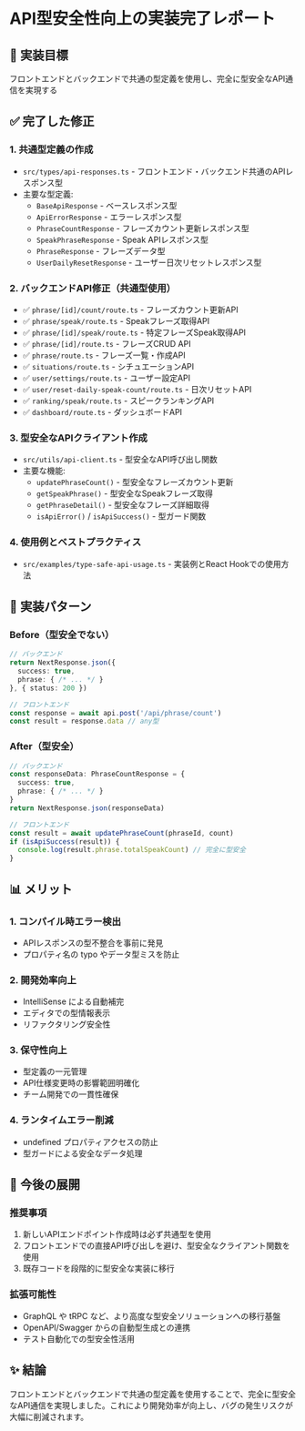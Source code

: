 # API型安全性向上の実装完了レポート

## 🎯 実装目標
フロントエンドとバックエンドで共通の型定義を使用し、完全に型安全なAPI通信を実現する

## ✅ 完了した修正

### 1. 共通型定義の作成
- `src/types/api-responses.ts` - フロントエンド・バックエンド共通のAPIレスポンス型
- 主要な型定義:
  - `BaseApiResponse` - ベースレスポンス型
  - `ApiErrorResponse` - エラーレスポンス型
  - `PhraseCountResponse` - フレーズカウント更新レスポンス型
  - `SpeakPhraseResponse` - Speak APIレスポンス型
  - `PhraseResponse` - フレーズデータ型
  - `UserDailyResetResponse` - ユーザー日次リセットレスポンス型

### 2. バックエンドAPI修正（共通型使用）
- ✅ `phrase/[id]/count/route.ts` - フレーズカウント更新API
- ✅ `phrase/speak/route.ts` - Speakフレーズ取得API
- ✅ `phrase/[id]/speak/route.ts` - 特定フレーズSpeak取得API
- ✅ `phrase/[id]/route.ts` - フレーズCRUD API
- ✅ `phrase/route.ts` - フレーズ一覧・作成API
- ✅ `situations/route.ts` - シチュエーションAPI
- ✅ `user/settings/route.ts` - ユーザー設定API
- ✅ `user/reset-daily-speak-count/route.ts` - 日次リセットAPI
- ✅ `ranking/speak/route.ts` - スピークランキングAPI
- ✅ `dashboard/route.ts` - ダッシュボードAPI

### 3. 型安全なAPIクライアント作成
- `src/utils/api-client.ts` - 型安全なAPI呼び出し関数
- 主要な機能:
  - `updatePhraseCount()` - 型安全なフレーズカウント更新
  - `getSpeakPhrase()` - 型安全なSpeakフレーズ取得
  - `getPhraseDetail()` - 型安全なフレーズ詳細取得
  - `isApiError()` / `isApiSuccess()` - 型ガード関数

### 4. 使用例とベストプラクティス
- `src/examples/type-safe-api-usage.ts` - 実装例とReact Hookでの使用方法

## 🔧 実装パターン

### Before（型安全でない）
```typescript
// バックエンド
return NextResponse.json({
  success: true,
  phrase: { /* ... */ }
}, { status: 200 })

// フロントエンド
const response = await api.post('/api/phrase/count')
const result = response.data // any型
```

### After（型安全）
```typescript
// バックエンド
const responseData: PhraseCountResponse = {
  success: true,
  phrase: { /* ... */ }
}
return NextResponse.json(responseData)

// フロントエンド
const result = await updatePhraseCount(phraseId, count)
if (isApiSuccess(result)) {
  console.log(result.phrase.totalSpeakCount) // 完全に型安全
}
```

## 📊 メリット

### 1. コンパイル時エラー検出
- APIレスポンスの型不整合を事前に発見
- プロパティ名の typo やデータ型ミスを防止

### 2. 開発効率向上
- IntelliSense による自動補完
- エディタでの型情報表示
- リファクタリング安全性

### 3. 保守性向上
- 型定義の一元管理
- API仕様変更時の影響範囲明確化
- チーム開発での一貫性確保

### 4. ランタイムエラー削減
- undefined プロパティアクセスの防止
- 型ガードによる安全なデータ処理

## 🚀 今後の展開

### 推奨事項
1. 新しいAPIエンドポイント作成時は必ず共通型を使用
2. フロントエンドでの直接API呼び出しを避け、型安全なクライアント関数を使用
3. 既存コードを段階的に型安全な実装に移行

### 拡張可能性
- GraphQL や tRPC など、より高度な型安全ソリューションへの移行基盤
- OpenAPI/Swagger からの自動型生成との連携
- テスト自動化での型安全性活用

## ✨ 結論
フロントエンドとバックエンドで共通の型定義を使用することで、完全に型安全なAPI通信を実現しました。これにより開発効率が向上し、バグの発生リスクが大幅に削減されます。
